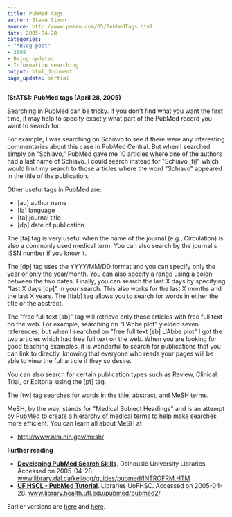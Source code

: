 ```yaml
---
title: PubMed tags
author: Steve Simon
source: http://www.pmean.com/05/PubMedTags.html
date: 2005-04-28
categories:
- "*Blog post"
- 2005
- Being updated
- Information searching
output: html_document
page_update: partial
---
```

**[StATS]:** **PubMed tags (April 28, 2005)**

Searching in PubMed can be tricky. If you don't find what you want the
first time, it may help to specify exactly what part of the PubMed
record you want to search for.

For example, I was searching on Schiavo to see if there were any
interesting commentaries about this case in PubMed Central. But when I
searched simply on "Schiavo," PubMed gave me 10 articles where one of
the authors had a last name of Schiavo. I could search instead for
"Schiavo [ti]" which would limit my search to those articles where
the word "Schiavo" appeared in the title of the publication.

Other useful tags in PubMed are:

- [au] author name
- [la] language
- [ta] journal title
- [dp] date of publication

The [ta] tag is very useful when the name of the journal (e.g.,
Circulation) is also a commonly used medical term. You can also search
by the journal's ISSN number if you know it.

The [dp] tag uses the YYYY/MM/DD format and you can specify only the
year or only the year/month. You can also specify a range using a colon
between the two dates. Finally, you can search the last X days by
specifying "last X days [dp]" in your search. This also works for
the last X months and the last X years. The [tiab] tag allows you to
search for words in either the title or the abstract.

The "free full text [sb]" tag will retrieve only those articles with
free full text on the web. For example, searching on "L'Abbe plot"
yielded seven references, but when I searched on "free full text [sb]
L'Abbe plot" I got the two articles which had free full text on the
web. When you are looking for good teaching examples, it is wonderful to
search for publications that you can link to directly, knowing that
everyone who reads your pages will be able to view the full article if
they so desire.

You can also search for certain publication types such as Review,
Clinical Trial, or Editorial using the [pt] tag.

The [tw] tag searches for words in the title, abstract, and MeSH
terms.

MeSH, by the way, stands for "Medical Subject Headings" and is an
attempt by PubMed to create a hierarchy of medical terms to help make
searches more efficient. You can learn all about MeSH at

- <http://www.nlm.nih.gov/mesh/>

**Further reading**

- **[Developing PubMed Search
Skills](http://www.library.dal.ca/kellogg/guides/pubmed/INTROFRM.HTM%20)**.
Dalhousie University Libraries. Accessed on 2005-04-28.
www.library.dal.ca/kellogg/guides/pubmed/INTROFRM.HTM
- **[UF HSCL - PubMed
Tutorial](http://www.library.health.ufl.edu/pubmed/pubmed2/%20)**.
Libraries UoFHSC. Accessed on 2005-04-28.
www.library.health.ufl.edu/pubmed/pubmed2/

Earlier versions are [here][sim1] and [here][sim2].

[sim1]: http://www.pmean.com/05/PubMedTags.html
[sim2]: http://new.pmean.com/pubmed-tags/

